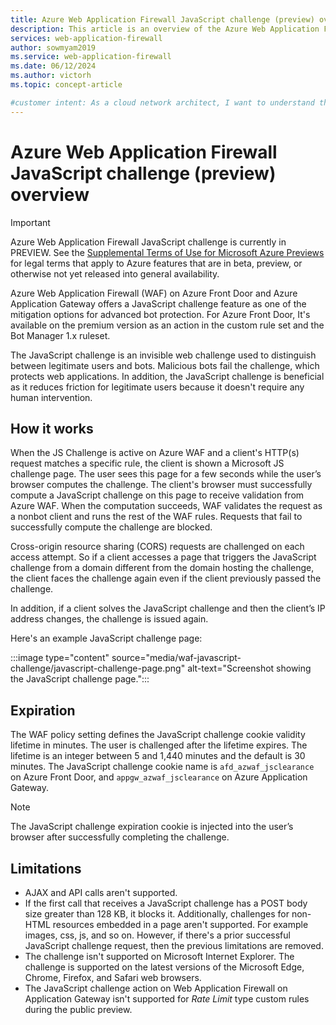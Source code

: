 ```yaml
---
title: Azure Web Application Firewall JavaScript challenge (preview) overview
description: This article is an overview of the Azure Web Application Firewall JavaScript challenge feature.
services: web-application-firewall
author: sowmyam2019
ms.service: web-application-firewall
ms.date: 06/12/2024
ms.author: victorh
ms.topic: concept-article

#customer intent: As a cloud network architect, I want to understand the Azure Web Application Firewall JavaScript challenge feature to determine if I want to deploy it.
---
```


# Azure Web Application Firewall JavaScript challenge (preview) overview

> [!IMPORTANT]
> Azure Web Application Firewall JavaScript challenge is currently in PREVIEW.
> See the [Supplemental Terms of Use for Microsoft Azure Previews](https://azure.microsoft.com/support/legal/preview-supplemental-terms/) for legal terms that apply to Azure features that are in beta, preview, or otherwise not yet released into general availability.

Azure Web Application Firewall (WAF) on Azure Front Door and Azure Application Gateway offers a JavaScript challenge feature as one of the mitigation options for advanced bot protection. For Azure Front Door, It's available on the premium version as an action in the custom rule set and the Bot Manager 1.x ruleset.

The JavaScript challenge is an invisible web challenge used to distinguish between legitimate users and bots. Malicious bots fail the challenge, which protects web applications. In addition, the JavaScript challenge is beneficial as it reduces friction for legitimate users because it doesn't require any human intervention.

## How it works

 When the JS Challenge is active on Azure WAF and a client's HTTP(s) request matches a specific rule, the client is shown a Microsoft JS challenge page. The user sees this page for a few seconds while the user’s browser computes the challenge. The client's browser must successfully compute a JavaScript challenge on this page to receive validation from Azure WAF. When the computation succeeds, WAF validates the request as a nonbot client and runs the rest of the WAF rules. Requests that fail to successfully compute the challenge are blocked.

Cross-origin resource sharing (CORS) requests are challenged on each access attempt. So if a client accesses a page that triggers the JavaScript challenge from a domain different from the domain hosting the challenge, the client faces the challenge again even if the client previously passed the challenge.

In addition, if a client solves the JavaScript challenge and then the client’s IP address changes, the challenge is issued again.


Here's an example JavaScript challenge page:

:::image type="content" source="media/waf-javascript-challenge/javascript-challenge-page.png" alt-text="Screenshot showing the JavaScript challenge page.":::

## Expiration

The WAF policy setting defines the JavaScript challenge cookie validity lifetime in minutes. The user is challenged after the lifetime expires. The lifetime is an integer between 5 and 1,440 minutes and the default is 30 minutes. The JavaScript challenge cookie name is `afd_azwaf_jsclearance` on Azure Front Door, and `appgw_azwaf_jsclearance` on Azure Application Gateway.

> [!NOTE]
> The JavaScript challenge expiration cookie is injected into the user’s browser after successfully completing the challenge.

## Limitations

- AJAX and API calls aren't supported.
- If the first call that receives a JavaScript challenge has a POST body size greater than 128 KB, it blocks it. Additionally, challenges for non-HTML resources embedded in a page aren't supported. For example images, css, js, and so on. However, if there's a prior successful JavaScript challenge request, then the previous limitations are removed.
- The challenge isn't supported on Microsoft Internet Explorer. The challenge is supported on the latest versions of the Microsoft Edge, Chrome, Firefox, and Safari web browsers.
- The JavaScript challenge action on Web Application Firewall on Application Gateway isn't supported for *Rate Limit* type custom rules during the public preview.
